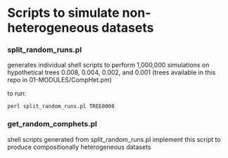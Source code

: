# Scripts to simulate non-heterogeneous datasets

### split_random_runs.pl
generates individual shell scripts to perform 1,000,000 simulations on hypothetical trees 0.008, 0.004, 0.002, and 0.001 (trees available in this repo in 01-MODULES/CompHet.pm)   

to run:

`perl split_random_runs.pl TREE0008`

### get_random_comphets.pl
shell scripts generated from split_random_runs.pl implement this script to produce compositionally heterogeneous datasets
